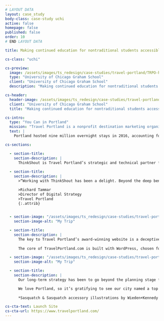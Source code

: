```yaml
---
# LAYOUT DATA
layout: case_study
body-class: case-study uchi
active: false
homepage: false
published: false
order: 10
# END LAYOUT DATA

title: Making continued education for nontraditional students accessible and engaging with Drupal 8

cs-class: "uchi"

cs-preview:
  image: /assets/images/ts_redesign/case-studies/travel-portland/TRPO-header.jpg
  type: "University of Chicago Graham School"
  client: "University of Chicago Graham School"
  description: "Making continued education for nontraditional students accessible and engaging with Drupal 8"

cs-header:
  header-image: /assets/images/ts_redesign/case-studies/travel-portland/TRPO-header.jpg
  client: "University of Chicago Graham School"
  title: "Making continued education for nontraditional students accessible and engaging with Drupal 8"

cs-intro:
  type: "You Can in Portland"
  mission: "Travel Portland is a nonprofit destination marketing organization (DMO) committed to making Portland a top destination for travelers to help promote the local economy."
  text: |
    Portland hosted nine million overnight stays in 2016, accounting for over $5 billion in revenue across the city. Travel Portland's mission is to help visitors plan their ideal Portland experience, welcome those visitors with a peerless approach to editorial, photography, and digital storytelling. The city’s recent success in drawing unprecedented numbers of visitors from across the globe has solidified Travel Portland’s status as industry leaders.

cs-sections:

  - section-title: 
    section-description: |
      ThinkShout is Travel Portland’s strategic and technical partner for all things digital. In addition to maintaining core properties like the leisure and meeting planner sites, ThinkShout develops seasonal interactive experiences. Every year when Portland extends an invitation to the world — as with the acclaimed Portland Is Happening Now and new [You Can, in Portland](https://www.travelportland.com/you-can/?sid=5405) campaigns — ThinkShout brings the work to life online.
      
  - section-title:
    section-description: |
      >“Working with ThinkShout has been a delight. Beyond the deep bench of technical talent, it’s the enthusiasm they display for our work and their eagerness and ability to add value to our creative vision that elevates their value from service provider to true strategic partner.”

      >Richard Tammar  
      >Director of Digital Strategy  
      >Travel Portland  
      {:.attrib}

 
  - section-image: "/assets/images/ts_redesign/case-studies/travel-portland/TRPO-mytrip.jpg"
    section-image-alt: "My Trip"

  - section-title:
    section-description: |
      The key to Travel Portland’s award-winning website is a deceptively simple design that’s flexible enough to contain a world of content while remaining easy to navigate. Among the industry-leading features is an account-free way to build and share a trip itinerary, called [MyTrip](https://www.travelportland.com/my-trip/). By appending each unique point of interest, article, and event to the Trip, we allow visitors to enjoy a personalized experience without having to add yet another password to the mix.
      
      The core of TravelPortland.com is built with WordPress, chosen for the quality of its editorial experience and seamless integration with calendar, social, hotel reservation, and other critical third-party tools. By hosting the site with our partner Pantheon and optimizing the code in every imaginable way, we don’t have to sacrifice image quality or features for speed — a requirement for maintaining Travel Portland’s solid mobile and SEO advantages.

  - section-image: "/assets/images/ts_redesign/case-studies/travel-portland/TRPO-mytrip-2.jpg"
    section-image-alt: "My Trip"

  - section-title:
    section-description: |
      Our long-term strategy has been to go beyond the planning stage for travelers, providing on-the-ground expertise and encouraging visitors to share their experiences after they head home. It’s been a winning strategy: visitors to Portland in 2016 generated over $5 billion in direct spending, resulted in $245 million in tax revenue, and supported over 36,000 jobs, all of which has increased year-over-year since partnering with ThinkShout.

      We love Portland, so it’s gratifying to see our city named a top destination nationally and internationally by Travel + Leisure, The Telegraph, and International Traveller, to name a few. As an industry leader, however, Travel Portland isn’t satisfied. Advances in personalized content, live chat, enhanced recommendations, and intelligent search are in the pipeline, and they promise to maintain Travel Portland as a leader in destination marketing.
      
      *Sasquatch & Sasquatch accessory illustrations by Wieden+Kennedy.*

cs-cta-text: Launch Site
cs-cta-url: https://www.travelportland.com/
---
```

